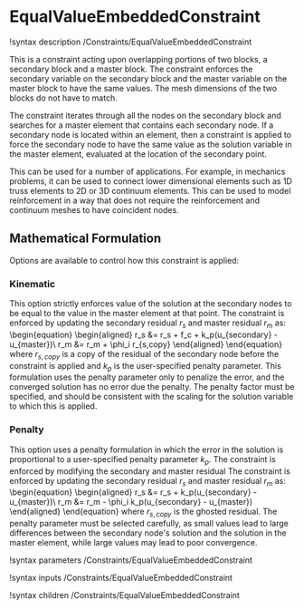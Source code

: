 # EqualValueEmbeddedConstraint

!syntax description /Constraints/EqualValueEmbeddedConstraint

This is a constraint acting upon overlapping portions of two blocks, a secondary block and a master block. The constraint enforces the secondary variable on the secondary block and the master variable on the master block to have the same values. The mesh dimensions of the two blocks do not have to match.

The constraint iterates through all the nodes on the secondary block and searches for a master element that contains each secondary node. If a secondary node is located within an element, then a constraint is applied to force the secondary node to have the same value as the solution variable in the master element, evaluated at the location of the secondary point.

This can be used for a number of applications. For example, in mechanics problems, it can be used to connect lower dimensional elements such as 1D truss elements to 2D or 3D continuum elements. This can be used to model reinforcement in a way that does not require the reinforcement and continuum meshes to have coincident nodes.

## Mathematical Formulation

Options are available to control how this constraint is applied:

### Kinematic

This option strictly enforces value of the solution at the secondary nodes to be equal to the value in the master element at that point. The constraint is enforced by updating the secondary residual $r_s$ and master residual $r_m$ as:
\begin{equation}
\begin{aligned}
r_s &= r_s + f_c + k_p(u_{secondary} - u_{master})\\
r_m &= r_m + \phi_i r_{s,copy}
\end{aligned}
\end{equation}
where $r_{s,copy}$ is a copy of the residual of the secondary node before the constraint is applied and $k_p$ is the user-specified penalty parameter. This formulation uses the penalty parameter only to penalize the error, and the converged solution has no error due the penalty. The penalty factor must be specified, and should be consistent with the scaling for the solution variable to which this is applied.

### Penalty

This option uses a penalty formulation in which the error in the solution is proportional to a user-specified penalty parameter $k_p$. The constraint is enforced by modifying the secondary and master residual
The constraint is enforced by updating the secondary residual $r_s$ and master residual $r_m$ as:
\begin{equation}
\begin{aligned}
r_s &= r_s + k_p(u_{secondary} - u_{master})\\
r_m &= r_m - \phi_i k_p(u_{secondary} - u_{master})
\end{aligned}
\end{equation}
where $r_{s,copy}$ is the ghosted residual. The penalty parameter must be selected carefully, as small values lead to large differences between the secondary node's solution and the solution in the master element, while large values may lead to poor convergence.

!syntax parameters /Constraints/EqualValueEmbeddedConstraint

!syntax inputs /Constraints/EqualValueEmbeddedConstraint

!syntax children /Constraints/EqualValueEmbeddedConstraint
